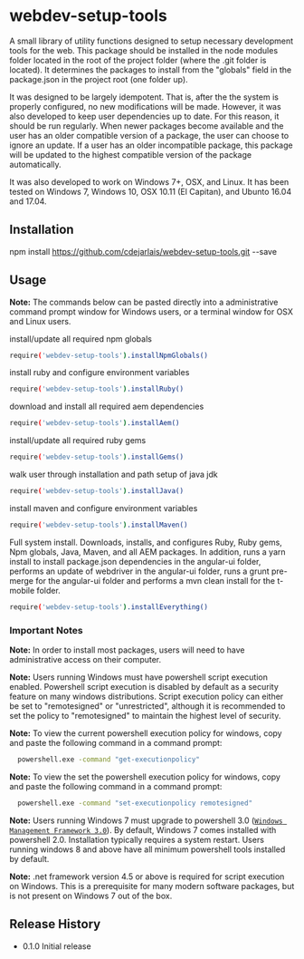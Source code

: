 webdev-setup-tools
================

A small library of utility functions designed to setup necessary development
tools for the web. This package should be installed in the
node modules folder located in the root of the project folder (where the .git folder is located).
It determines the packages to install from the "globals" field in the package.json in the project root (one folder up).

It was designed to be largely idempotent. That is, after the the system is properly configured,
no new modifications will be made. However, it was also developed to keep user dependencies up to
date. For this reason, it should be run regularly. When newer packages become available and the user
has an older compatible version of a package, the user can choose to ignore an update. If a user has
an older incompatible package, this package will be updated to the highest compatible version of the package
automatically.

It was also developed to work on Windows 7+, OSX, and Linux. It has been tested on Windows 7, Windows 10,
OSX 10.11 (El Capitan), and Ubunto 16.04 and 17.04.

## Installation

  npm install https://github.com/cdejarlais/webdev-setup-tools.git --save

## Usage
  **Note:** The commands below can be pasted directly into a administrative command prompt window for Windows
  users, or a terminal window for OSX and Linux users.

  install/update all required npm globals
  ```sh
  require('webdev-setup-tools').installNpmGlobals()
  ```
  install ruby and configure environment variables
  ```sh
  require('webdev-setup-tools').installRuby()
  ```
  download and install all required aem dependencies
  ```sh
  require('webdev-setup-tools').installAem()
  ```
  install/update all required ruby gems
  ```sh
  require('webdev-setup-tools').installGems()
  ```
  walk user through installation and path setup of java jdk
  ```sh
  require('webdev-setup-tools').installJava()
  ```
  install maven and configure environment variables
  ```sh
  require('webdev-setup-tools').installMaven()
  ```
  Full system install. Downloads, installs, and configures Ruby, Ruby gems, Npm globals, Java,
  Maven, and all AEM packages. In addition, runs a yarn install to install package.json dependencies in the angular-ui folder, performs an update of webdriver
  in the angular-ui folder, runs a grunt pre-merge for the angular-ui folder and performs a mvn clean install for the t-mobile folder.
  ```sh
  require('webdev-setup-tools').installEverything()
  ```








### Important Notes

**Note:** In order to install most packages, users will need to have administrative access on their computer.

**Note:** Users running Windows must have powershell script execution enabled. Powershell script execution
is disabled by default as a security feature on many windows distributions. Script execution policy
can either be set to "remotesigned" or "unrestricted", although it is recommended to set the
policy to "remotesigned" to maintain the highest level of security.

**Note:**  To view the current powershell execution policy for windows, copy and paste the following command in
a command prompt:

```sh
  powershell.exe -command "get-executionpolicy"
  ```

**Note:**  To view the set the powershell execution policy for windows, copy and paste the following command in
a command prompt:

```sh
  powershell.exe -command "set-executionpolicy remotesigned"
  ```

**Note:** Users running Windows 7 must upgrade to powershell 3.0 ([`Windows Management Framework 3.0`](https://www.microsoft.com/en-us/download/details.aspx?id=34595)).
By default, Windows 7 comes installed with powershell 2.0. Installation typically requires a system restart.
Users running windows 8 and above have all minimum powershell tools installed by default.

**Note:** .net framework version 4.5 or above is required for script execution on Windows.
This is a prerequisite for many modern software packages, but is not present on Windows 7
out of the box.


## Release History

* 0.1.0 Initial release